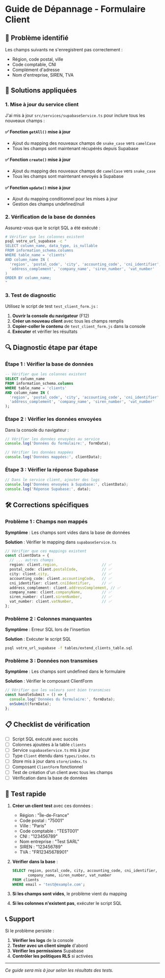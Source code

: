 # Guide de Dépannage - Formulaire Client

## 🚨 Problème identifié

Les champs suivants ne s'enregistrent pas correctement :
- Région, code postal, ville
- Code comptable, CNI
- Complément d'adresse
- Nom d'entreprise, SIREN, TVA

## 🔧 Solutions appliquées

### 1. Mise à jour du service client

J'ai mis à jour `src/services/supabaseService.ts` pour inclure tous les nouveaux champs :

#### ✅ Fonction `getAll()` mise à jour
- Ajout du mapping des nouveaux champs de `snake_case` vers `camelCase`
- Tous les champs sont maintenant récupérés depuis Supabase

#### ✅ Fonction `create()` mise à jour
- Ajout du mapping des nouveaux champs de `camelCase` vers `snake_case`
- Tous les champs sont maintenant envoyés à Supabase

#### ✅ Fonction `update()` mise à jour
- Ajout du mapping conditionnel pour les mises à jour
- Gestion des champs undefined/null

### 2. Vérification de la base de données

Assurez-vous que le script SQL a été exécuté :

```bash
# Vérifier que les colonnes existent
psql votre_url_supabase -c "
SELECT column_name, data_type, is_nullable 
FROM information_schema.columns 
WHERE table_name = 'clients' 
AND column_name IN (
  'region', 'postal_code', 'city', 'accounting_code', 'cni_identifier',
  'address_complement', 'company_name', 'siren_number', 'vat_number'
)
ORDER BY column_name;
"
```

### 3. Test de diagnostic

Utilisez le script de test `test_client_form.js` :

1. **Ouvrir la console du navigateur** (F12)
2. **Créer un nouveau client** avec tous les champs remplis
3. **Copier-coller le contenu** de `test_client_form.js` dans la console
4. **Exécuter** et vérifier les résultats

## 🔍 Diagnostic étape par étape

### Étape 1 : Vérifier la base de données

```sql
-- Vérifier que les colonnes existent
SELECT column_name 
FROM information_schema.columns 
WHERE table_name = 'clients' 
AND column_name IN (
  'region', 'postal_code', 'city', 'accounting_code', 'cni_identifier',
  'address_complement', 'company_name', 'siren_number', 'vat_number'
);
```

### Étape 2 : Vérifier les données envoyées

Dans la console du navigateur :

```javascript
// Vérifier les données envoyées au service
console.log('Données du formulaire:', formData);

// Vérifier les données mappées
console.log('Données mappées:', clientData);
```

### Étape 3 : Vérifier la réponse Supabase

```javascript
// Dans le service client, ajouter des logs
console.log('Données envoyées à Supabase:', clientData);
console.log('Réponse Supabase:', data);
```

## 🛠️ Corrections spécifiques

### Problème 1 : Champs non mappés

**Symptôme** : Les champs sont vides dans la base de données

**Solution** : Vérifier le mapping dans `supabaseService.ts`

```typescript
// Vérifier que ces mappings existent
const clientData = {
  // ... autres champs
  region: client.region,                    // ✅
  postal_code: client.postalCode,           // ✅
  city: client.city,                        // ✅
  accounting_code: client.accountingCode,   // ✅
  cni_identifier: client.cniIdentifier,     // ✅
  address_complement: client.addressComplement, // ✅
  company_name: client.companyName,         // ✅
  siren_number: client.sirenNumber,         // ✅
  vat_number: client.vatNumber,             // ✅
};
```

### Problème 2 : Colonnes manquantes

**Symptôme** : Erreur SQL lors de l'insertion

**Solution** : Exécuter le script SQL

```bash
psql votre_url_supabase -f tables/extend_clients_table.sql
```

### Problème 3 : Données non transmises

**Symptôme** : Les champs sont undefined dans le formulaire

**Solution** : Vérifier le composant ClientForm

```typescript
// Vérifier que les valeurs sont bien transmises
const handleSubmit = () => {
  console.log('Données du formulaire:', formData);
  onSubmit(formData);
};
```

## 📋 Checklist de vérification

- [ ] Script SQL exécuté avec succès
- [ ] Colonnes ajoutées à la table `clients`
- [ ] Service `supabaseService.ts` mis à jour
- [ ] Type `Client` étendu dans `types/index.ts`
- [ ] Store mis à jour dans `store/index.ts`
- [ ] Composant `ClientForm` fonctionnel
- [ ] Test de création d'un client avec tous les champs
- [ ] Vérification dans la base de données

## 🚀 Test rapide

1. **Créer un client test** avec ces données :
   - Région : "Île-de-France"
   - Code postal : "75001"
   - Ville : "Paris"
   - Code comptable : "TEST001"
   - CNI : "123456789"
   - Nom entreprise : "Test SARL"
   - SIREN : "123456789"
   - TVA : "FR12345678901"

2. **Vérifier dans la base** :
   ```sql
   SELECT region, postal_code, city, accounting_code, cni_identifier,
          company_name, siren_number, vat_number
   FROM clients 
   WHERE email = 'test@example.com';
   ```

3. **Si les champs sont vides**, le problème vient du mapping
4. **Si les colonnes n'existent pas**, exécuter le script SQL

## 📞 Support

Si le problème persiste :

1. **Vérifier les logs** de la console
2. **Tester avec un client simple** d'abord
3. **Vérifier les permissions** Supabase
4. **Contrôler les politiques RLS** si activées

---

*Ce guide sera mis à jour selon les résultats des tests.*
